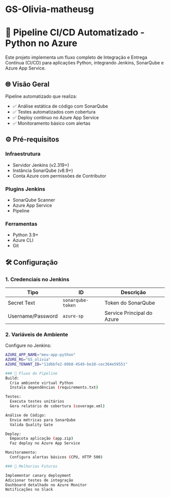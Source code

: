 # GS-Olivia-matheusg

# 🚀 Pipeline CI/CD Automatizado - Python no Azure

Este projeto implementa um fluxo completo de Integração e Entrega Contínua (CI/CD) para aplicações Python, integrando Jenkins, SonarQube e Azure App Service.

## 🌐 Visão Geral

Pipeline automatizado que realiza:
- ✅ Análise estática de código com SonarQube
- ✅ Testes automatizados com cobertura
- ✅ Deploy contínuo no Azure App Service
- ✅ Monitoramento básico com alertas

## ⚙️ Pré-requisitos

### Infraestrutura
- Servidor Jenkins (v2.319+)
- Instância SonarQube (v8.9+)
- Conta Azure com permissões de Contributor

### Plugins Jenkins
- SonarQube Scanner
- Azure App Service
- Pipeline

### Ferramentas
- Python 3.9+
- Azure CLI
- Git

## 🛠️ Configuração

### 1. Credenciais no Jenkins
| Tipo            | ID              | Descrição                     |
|----------------|----------------|------------------------------|
| Secret Text     | `sonarqube-token` | Token do SonarQube           |
| Username/Password | `azure-sp`    | Service Principal do Azure   |

### 2. Variáveis de Ambiente
Configure no Jenkins:
```bash
AZURE_APP_NAME="meu-app-python"
AZURE_RG="GS_olivia"
AZURE_TENANT_ID="11dbbfe2-89b8-4549-be10-cec364e59551"

### 🔄 Fluxo do Pipeline
Build:
  Cria ambiente virtual Python
  Instala dependências (requirements.txt)

Testes:
  Executa testes unitários
  Gera relatório de cobertura (coverage.xml)

Análise de Código:
  Envia métricas para SonarQube
  Valida Quality Gate

Deploy:
  Empacota aplicação (app.zip)
  Faz deploy no Azure App Service

Monitoramento:
  Configura alertas básicos (CPU, HTTP 500)

### 🚧 Melhorias Futuras

Implementar canary deployment
Adicionar testes de integração
Dashboard detalhado no Azure Monitor
Notificações no Slack
